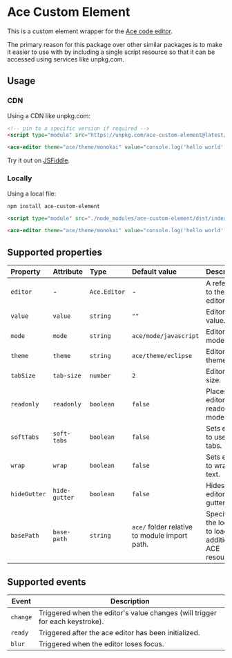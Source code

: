 # Ace Custom Element

This is a custom element wrapper for the [Ace code editor](https://ace.c9.io/).

The primary reason for this package over other similar packages is to make it easier to use with by including a single
script resource so that it can be accessed using services like unpkg.com.

## Usage

### CDN

Using a CDN like unpkg.com:

```html
<!-- pin to a specific version if required -->
<script type="module" src="https://unpkg.com/ace-custom-element@latest/dist/index.min.js"></script>

<ace-editor theme="ace/theme/monokai" value="console.log('hello world');"></ace-editor>
```

Try it out on [JSFiddle](https://jsfiddle.net/4ejdon81/).

### Locally

Using a local file:

```
npm install ace-custom-element
```

```html
<script type="module" src="./node_modules/ace-custom-element/dist/index.min.js"></script>

<ace-editor theme="ace/theme/monokai" value="console.log('hello world');"></ace-editor>
```

## Supported properties

| Property     | Attribute     | Type         | Default value                                 | Description                                              |
| :----------- | :------------ | :----------- | :-------------------------------------------- | :------------------------------------------------------- |
| `editor`     | -             | `Ace.Editor` | -                                             | A reference to the ace editor.                           |
| `value`      | `value`       | `string`     | `""`                                          | Editor text value.                                       |
| `mode`       | `mode`        | `string`     | `ace/mode/javascript`                         | Editor mode.                                             |
| `theme`      | `theme`       | `string`     | `ace/theme/eclipse`                           | Editor theme.                                            |
| `tabSize`    | `tab-size`    | `number`     | `2`                                           | Editor tab size.                                         |
| `readonly`   | `readonly`    | `boolean`    | `false`                                       | Places editor in readonly mode.                          |
| `softTabs`   | `soft-tabs`   | `boolean`    | `false`                                       | Sets editor to use soft tabs.                            |
| `wrap`       | `wrap`        | `boolean`    | `false`                                       | Sets editor to wrap text.                                |
| `hideGutter` | `hide-gutter` | `boolean`    | `false`                                       | Hides the editor gutter.                                 |
| `basePath`   | `base-path`   | `string`     | `ace/` folder relative to module import path. | Specifies the location to load additional ACE resources. |

## Supported events

| Event    | Description                                                                  |
| -------- | ---------------------------------------------------------------------------- |
| `change` | Triggered when the editor's value changes (will trigger for each keystroke). |
| `ready`  | Triggered after the ace editor has been initialized.                         |
| `blur`   | Triggered when the editor loses focus.                                       |
